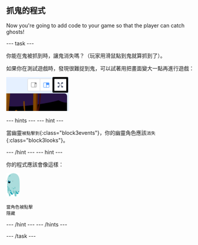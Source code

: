 ## 抓鬼的程式

Now you're going to add code to your game so that the player can catch ghosts!

\--- task \---

你能在鬼被抓到時，讓鬼消失嗎？（玩家用滑鼠點到鬼就算抓到了）。

如果你在測試遊戲時，發現很難捉到鬼，可以試著用把畫面變大一點再進行遊戲：

![截圖](images/ghost-fullscreen-annotated.png)

\--- hints \--- \--- hint \---

當幽靈`被點擊到`{:class="block3events"}，你的幽靈角色應該`消失`{:class="block3looks"}。

\--- /hint \--- \--- hint \---

你的程式應該會像這樣：

![幽靈角色](images/ghost-sprite.png)

```blocks3
當角色被點擊
隱藏
```

\--- /hint \--- \--- /hints \---

\--- /task \---